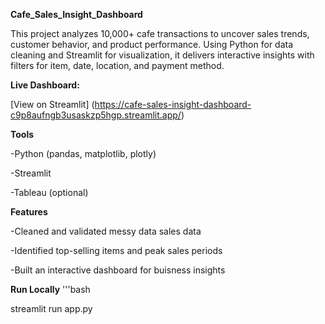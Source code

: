 **Cafe_Sales_Insight_Dashboard**

This project analyzes 10,000+ cafe transactions to uncover sales trends, customer behavior, and product performance. Using Python for data cleaning and Streamlit for visualization, it delivers interactive insights with filters for item, date, location, and payment method.

**Live Dashboard:**

[View on Streamlit]
(https://cafe-sales-insight-dashboard-c9p8aufngb3usaskzp5hgp.streamlit.app/)

**Tools**

-Python (pandas, matplotlib, plotly)

-Streamlit

-Tableau (optional)

**Features**

-Cleaned and validated messy data sales data

-Identified top-selling items and peak sales periods

-Built an interactive dashboard for buisness insights

**Run Locally**
'''bash

streamlit run app.py

